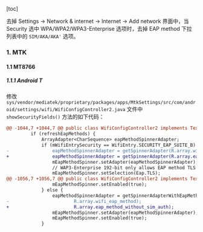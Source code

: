 [toc]

去掉 Settings -> Network & internet -> Internet -> Add network 界面中，当 Security 选中 WPA/WPA2/WPA3-Enterprise 选项时，去掉 EAP method 下拉列表中的 `SIM/AKA/AKA'` 选项。

### 1. MTK

#### 1.1 MT8766

##### 1.1.1 Android T

修改 `sys/vendor/mediatek/proprietary/packages/apps/MtkSettings/src/com/android/settings/wifi/WifiConfigController2.java` 文件中 `showSecurityFields()` 方法的如下代码：

```diff
@@ -1044,7 +1044,7 @@ public class WifiConfigController2 implements TextWatcher,
         if (refreshEapMethods) {
             ArrayAdapter<CharSequence> eapMethodSpinnerAdapter;
             if (mWifiEntrySecurity == WifiEntry.SECURITY_EAP_SUITE_B) {
-                eapMethodSpinnerAdapter = getSpinnerAdapter(R.array.wifi_eap_method);
+                eapMethodSpinnerAdapter = getSpinnerAdapter(R.array.eap_method_without_sim_auth);
                 mEapMethodSpinner.setAdapter(eapMethodSpinnerAdapter);
                 // WAP3-Enterprise 192-bit only allows EAP method TLS
                 mEapMethodSpinner.setSelection(Eap.TLS);
@@ -1056,7 +1056,7 @@ public class WifiConfigController2 implements TextWatcher,
                 mEapMethodSpinner.setEnabled(true);
             } else {
                 eapMethodSpinnerAdapter = getSpinnerAdapterWithEapMethodsTts(
-                        R.array.wifi_eap_method);
+                        R.array.eap_method_without_sim_auth);
                 mEapMethodSpinner.setAdapter(eapMethodSpinnerAdapter);
                 mEapMethodSpinner.setEnabled(true);
             }
```

